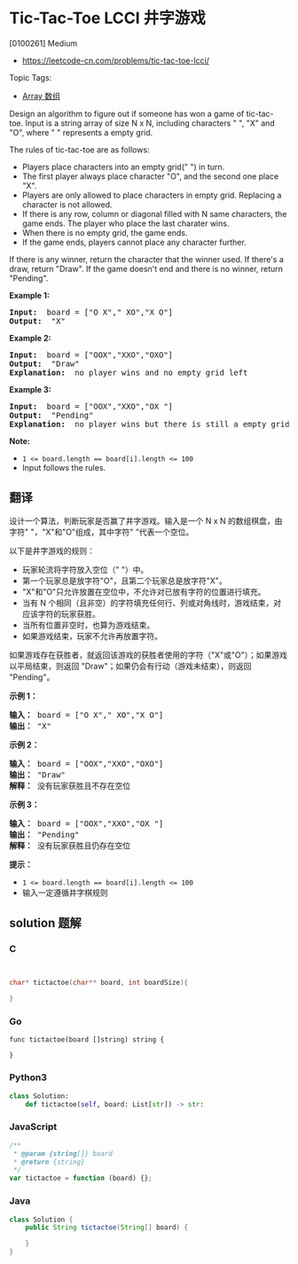 # Tic-Tac-Toe LCCI 井字游戏

[0100261] Medium

- https://leetcode-cn.com/problems/tic-tac-toe-lcci/

Topic Tags:

- [Array 数组](https://leetcode-cn.com/tag/array/)

Design an algorithm to figure out if someone has won a game of tic-tac-toe. Input is a string array of size N x N, including characters " ", "X" and "O", where " " represents a empty grid.

The rules of tic-tac-toe are as follows:

- Players place characters into an empty grid(" ") in turn.
- The first player always place character "O", and the second one place "X".
- Players are only allowed to place characters in empty grid. Replacing a character is not allowed.
- If there is any row, column or diagonal filled with N same characters, the game ends. The player who place the last charater wins.
- When there is no empty grid, the game ends.
- If the game ends, players cannot place any character further.

If there is any winner, return the character that the winner used. If there's a draw, return "Draw". If the game doesn't end and there is no winner, return "Pending".

**Example 1:**

<pre><strong>Input: </strong> board = ["O X"," XO","X O"]
<strong>Output: </strong> "X"
</pre>

**Example 2:**

<pre><strong>Input: </strong> board = ["OOX","XXO","OXO"]
<strong>Output: </strong> "Draw"
<strong>Explanation: </strong> no player wins and no empty grid left
</pre>

**Example 3:**

<pre><strong>Input: </strong> board = ["OOX","XXO","OX "]
<strong>Output: </strong> "Pending"
<strong>Explanation: </strong> no player wins but there is still a empty grid
</pre>

**Note:**

- `1 <= board.length == board[i].length <= 100`
- Input follows the rules.

## 翻译

设计一个算法，判断玩家是否赢了井字游戏。输入是一个 N x N 的数组棋盘，由字符" "，"X"和"O"组成，其中字符" "代表一个空位。

以下是井字游戏的规则：

- 玩家轮流将字符放入空位（" "）中。
- 第一个玩家总是放字符"O"，且第二个玩家总是放字符"X"。
- "X"和"O"只允许放置在空位中，不允许对已放有字符的位置进行填充。
- 当有 N 个相同（且非空）的字符填充任何行、列或对角线时，游戏结束，对应该字符的玩家获胜。
- 当所有位置非空时，也算为游戏结束。
- 如果游戏结束，玩家不允许再放置字符。

如果游戏存在获胜者，就返回该游戏的获胜者使用的字符（"X"或"O"）；如果游戏以平局结束，则返回 "Draw"；如果仍会有行动（游戏未结束），则返回 "Pending"。

**示例 1：**

<pre><strong>输入：</strong> board = ["O X"," XO","X O"]
<strong>输出：</strong> "X"
</pre>

**示例 2：**

<pre><strong>输入：</strong> board = ["OOX","XXO","OXO"]
<strong>输出：</strong> "Draw"
<strong>解释：</strong> 没有玩家获胜且不存在空位
</pre>

**示例 3：**

<pre><strong>输入：</strong> board = ["OOX","XXO","OX "]
<strong>输出：</strong> "Pending"
<strong>解释：</strong> 没有玩家获胜且仍存在空位
</pre>

**提示：**

- `1 <= board.length == board[i].length <= 100`
- 输入一定遵循井字棋规则

## solution 题解

### C

```c


char* tictactoe(char** board, int boardSize){

}


```

### Go

```golang
func tictactoe(board []string) string {

}
```

### Python3

```python
class Solution:
    def tictactoe(self, board: List[str]) -> str:
```

### JavaScript

```javascript
/**
 * @param {string[]} board
 * @return {string}
 */
var tictactoe = function (board) {};
```

### Java

```java
class Solution {
    public String tictactoe(String[] board) {

    }
}
```
